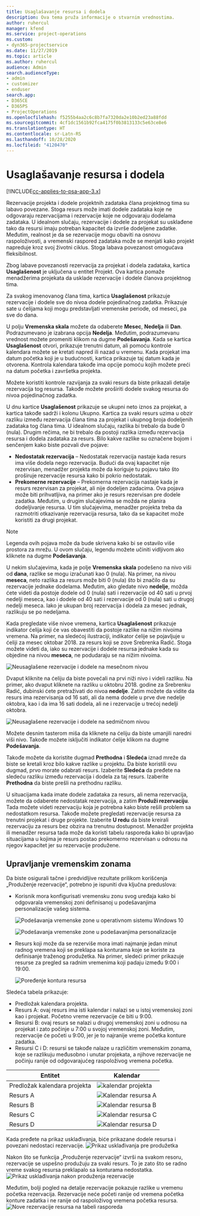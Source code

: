 ```yaml
---
title: Usaglašavanje resursa i dodela
description: Ova tema pruža informacije o stvarnim vrednostima.
author: ruhercul
manager: kfend
ms.service: project-operations
ms.custom:
- dyn365-projectservice
ms.date: 11/27/2019
ms.topic: article
ms.author: ruhercul
audience: Admin
search.audienceType:
- admin
- customizer
- enduser
search.app:
- D365CE
- D365PS
- ProjectOperations
ms.openlocfilehash: f5255b4aa2c6c8b7fa7320da2e10b2ed23a88fdd
ms.sourcegitcommit: 4cf1dc1561b92fca4175f0b3813133c5e63ce8e6
ms.translationtype: HT
ms.contentlocale: sr-Latn-RS
ms.lasthandoff: 10/28/2020
ms.locfileid: "4120470"
---
```

# <a name="reconcile-bookings-and-assignments"></a>Usaglašavanje resursa i dodela

[!INCLUDE[cc-applies-to-psa-app-3.x](../includes/cc-applies-to-psa-app-3x.md)]

Rezervacije projekta i dodele projektnih zadataka člana projektnog tima su labavo povezane. Stoga resurs može imati dodele zadataka koje ne odgovaraju rezervacijama i rezervacije koje ne odgovaraju dodelama zadataka. U idealnom slučaju, rezervacije i dodele za projekat su usklađene tako da resursi imaju potreban kapacitet da izvrše dodeljene zadatke. Međutim, realnost je da se rezervacije mogu obaviti na osnovu raspoloživosti, a vremenski raspored zadataka može se menjati kako projekt napreduje kroz svoj životni ciklus. Stoga labava povezanost omogućava fleksibilnost.

Zbog labave povezanosti rezervacija za projekat i dodela zadataka, kartica **Usaglašenost** je uključena u entitet Projekt. Ova kartica pomaže menadžerima projekata da usklade rezervacije i dodele članova projektnog tima.

Za svakog imenovanog člana tima, kartica **Usaglašenost** prikazuje rezervacije i dodele sve do nivoa dodele pojedinačnog zadatka. Prikazuje sate u ćelijama koji mogu predstavljati vremenske periode, od meseci, pa sve do dana.

U polju **Vremenska skala** možete da odaberete **Mesec**, **Nedelja** ili **Dan**. Podrazumevano je izabrana opcija **Nedelja**. Međutim, podrazumevanu vrednost možete promeniti klikom na dugme **Podešavanja**. Kada se kartica **Usaglašenost** otvori, prikazuje trenutni datum, ali pomoću kontrole kalendara možete se kretati napred ili nazad u vremenu. Kada projekat ima datum početka koji je u budućnosti, kartica prikazuje taj datum kada je otvorena. Kontrola kalendara takođe ima opcije pomoću kojih možete preći na datum početka i završetka projekta.

Možete koristiti kontrole razvijanja za svaki resurs da biste prikazali detalje rezervacija tog resursa. Takođe možete proširiti dodele svakog resursa do nivoa pojedinačnog zadatka.

U dnu kartice **Usaglašenost** prikazuje se ukupni neto iznos za projekat, a kartica takođe sadrži i kolonu Ukupno. Kartica za svaki resurs uzima u obzir razliku između rezervacija člana tima za projekat i ukupnog broja dodeljenih zadataka tog člana tima. U idealnom slučaju, razlika bi trebalo da bude 0 (nula). Drugim rečima, ne bi trebalo da postoji razlika između rezervacija resursa i dodela zadataka za resurs. Bilo kakve razlike su označene bojom i senčenjem kako biste pozvali dve pojave:

- **Nedostatak rezervacija** – Nedostatak rezervacija nastaje kada resurs ima više dodela nego rezervacija. Budući da ovaj kapacitet nije rezervisan, menadžer projekta može da koriguje tu pojavu tako što proširuje rezervacije resursa kako bi pokrio nedostatak.
- **Prekomerne rezervacije** – Prekomerna rezervacija nastaje kada je resurs rezervisan za projekat, ali nije dodeljen zadacima. Ova pojava može biti prihvatljiva, na primer ako je resurs rezervisan pre dodele zadatka. Međutim, u drugim slučajevima se možda ne planira dodeljivanje resursa. U tim slučajevima, menadžer projekta treba da razmotriti otkazivanje rezervacija resursa, tako da se kapacitet može koristiti za drugi projekat.

> [!NOTE]
> Legenda ovih pojava može da bude skrivena kako bi se ostavilo više prostora za mrežu. U ovom slučaju, legendu možete učiniti vidljivom ako kliknete na dugme **Podešavanja**.

U nekim slučajevima, kada je polje **Vremenska skala** podešeno na nivo viši od **dana**, razlike se mogu izračunati kao 0 (nula). Na primer, na nivou **meseca**, neto razlika za resurs može biti 0 (nula) što bi značilo da su rezervacije jednake dodelama. Međutim, ako gledate nivo **nedelje**, možda ćete videti da postoje dodele od 0 (nula) sati i rezervacije od 40 sati u prvoj nedelji meseca, kao i dodele od 40 sati i rezervacije od 0 (nula) sati u drugoj nedelji meseca. Iako je ukupan broj rezervacija i dodela za mesec jednak, razlikuju se po nedeljama.

Kada pregledate više nivoe vremena, kartica **Usaglašenost** prikazuje indikator ćelija koji će vas obavestiti da postoje razlike na nižim nivoima vremena. Na primer, na sledećoj ilustraciji, indikator ćelije se pojavljuje u ćeliji za mesec oktobar 2018. za resurs koji se zove Srebrenka Radić. Stoga možete videti da, iako su rezervacije i dodele resursa jednake kada su objedine na nivou **meseca**, ne podudaraju se na nižim nivoima.

![Neusaglašene rezervacije i dodele na mesečnom nivou](media/reconcile-assignments-01.JPG)

Dvaput kliknite na ćeliju da biste povećali na prvi niži nivo i videli razliku. Na primer, ako dvaput kliknete na razliku u oktobru 2018. godine za Srebrenku Radić, dubinski ćete pretraživati do nivoa **nedelje**. Zatim možete da vidite da resurs ima rezervisanja od 16 sati, ali da nema dodele u prve dve nedelje oktobra, kao i da ima 16 sati dodela, ali ne i rezervacije u trećoj nedelji oktobra.

![Neusaglašene rezervacije i dodele na sedmičnom nivou](media/reconcile-assignments-02.JPG)

Možete desnim tasterom miša da kliknete na ćeliju da biste umanjili naredni viši nivo. Takođe možete isključiti indikator ćelije klikom na dugme **Podešavanja**. 

Takođe možete da koristite dugmad **Prethodna** i **Sledeća** iznad mreže da biste se kretali kroz bilo kakve razlike u projektu. Da biste koristili ovu dugmad, prvo morate odabrati resurs. Izaberite **Sledeća** da pređete na sledeću razliku između rezervacija i dodela za taj resurs. Izaberite **Prethodna** da biste prešli na prethodnu razliku.

U situacijama kada imate dodele zadataka za resurs, ali nema rezervacija, možete da odaberete nedostatak rezervacija, a zatim **Produži rezervaciju**. Tada možete videti rezervaciju koja je potrebna kako biste rešili problem sa nedostatkom resursa. Takođe možete pregledati rezervacije resursa za trenutni projekat i druge projekte. Izaberite **U redu** da biste kreirali rezervaciju za resurs bez obzira na trenutnu dostupnost. Menadžer projekta ili menadžer resursa tada može da koristi tabelu rasporeda kako bi upravljao situacijama u kojima je resurs postao prekomerno rezervisan u odnosu na njegov kapacitet jer su rezervacije produžene.

## <a name="managing-with-time-zones"></a>Upravljanje vremenskim zonama
Da biste osigurali tačne i predvidljive rezultate prilikom korišćenja „Produženje rezervacije“, potrebno je ispuniti dva ključna preduslova:  

- Korisnik mora konfigurisati vremensku zonu svog uređaja kako bi odgovarala vremenskoj zoni definisanoj u podešavanjima personalizacije vašeg sistema.
 
  ![Podešavanja vremenske zone u operativnom sistemu Windows 10](media/reconcile-assignments-03.png)

  ![Podešavanja vremenske zone u podešavanjima personalizacije](media/reconcile-assignments-04.png)
 
- Resurs koji može da se rezerviše mora imati najmanje jedan minut radnog vremena koji se preklapa sa konturama koje se koriste za definisanje traženog produžetka. Na primer, sledeći primer prikazuje resurse za pregled sa radnim vremenima koji padaju između 9:00 i 19:00. 

  ![Poređenje kontura resursa](media/reconcile-assignments-05.png)

Sledeća tabela prikazuje:

- Predložak kalendara projekta.
- Resurs A: ovaj resurs ima isti kalendar i nalazi se u istoj vremenskoj zoni kao i projekat. Početno vreme rezervacije će biti u 9:00.
- Resursi B: ovaj resurs se nalazi u drugoj vremenskoj zoni u odnosu na projekat i zato počinje u 7:00 u svojoj vremenskoj zoni. Međutim, rezervacije će početi u 9:00, jer je to najranije vreme početka konture zadatka.
- Resursi C i D: resursi se takođe nalaze u različitim vremenskim zonama, koje se razlikuju međusobno i unutar projekata, a njihove rezervacije ne počinju ranije od odgovarajućeg raspoloživog vremena početka.

|Entitet  |Kalendar  |
|-|-|
|Predložak kalendara projekta   | ![kalendar projekta](media/reconcile-assignments-06.png) |
|Resurs A  | ![Kalendar resursa A](media/reconcile-assignments-06.png) |
|Resurs B  |  ![Kalendar resursa B](media/reconcile-assignments-07.png) |
|Resurs C  |  ![Kalendar resursa C](media/reconcile-assignments-08.png) |
|Resurs D  | ![Kalendar resursa D](media/reconcile-assignments-09.png)  |
 
Kada pređete na prikaz usklađivanja, biće prikazane dodele resursa i povezani nedostaci rezervacije.
 ![Prikaz usklađivanja pre produžetka](media/reconcile-assignments-10.png)

Nakon što se funkcija „Produženje rezervacije“ izvrši na svakom resoru, rezervacije se uspešno produžuju za svaki resurs. To je zato što se radno vreme svakog resursa preklapalo sa konturama nedostatka.
 ![Prikaz usklađivanja nakon produženja rezervacije](media/reconcile-assignments-11.png) 

Međutim, bolji pogled na detalje rezervacije pokazuje razlike u vremenu početka rezervacija. Rezervacije neće početi ranije od vremena početka konture zadatka i ne ranije od raspoloživog vremena početka resursa.
 ![Nove rezervacije resursa na tabeli rasporeda](media/reconcile-assignments-12.png)
